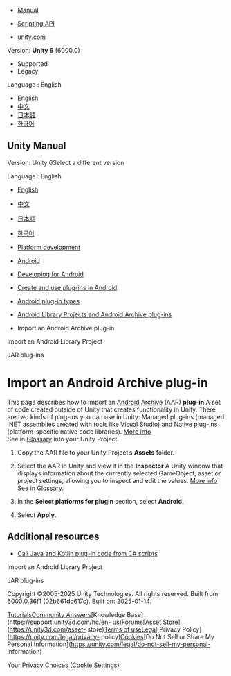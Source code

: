 [](https://docs.unity3d.com)

  * [Manual](../Manual/index.html)
  * [Scripting API](../ScriptReference/index.html)

  * [unity.com](https://unity.com/)

Version: **Unity 6** (6000.0)

  * Supported
  * Legacy

Language : English

  * [English](/Manual/android-aar-import.html)
  * [中文](/cn/current/Manual/android-aar-import.html)
  * [日本語](/ja/current/Manual/android-aar-import.html)
  * [한국어](/kr/current/Manual/android-aar-import.html)

[](https://docs.unity3d.com)

## Unity Manual

Version: Unity 6Select a different version

Language : English

  * [English](/Manual/android-aar-import.html)
  * [中文](/cn/current/Manual/android-aar-import.html)
  * [日本語](/ja/current/Manual/android-aar-import.html)
  * [한국어](/kr/current/Manual/android-aar-import.html)

  * [Platform development ](PlatformSpecific.html)
  * [Android](android.html)
  * [Developing for Android](android-developing.html)
  * [Create and use plug-ins in Android](PluginsForAndroid.html)
  * [Android plug-in types](android-plugin-types.html)
  * [Android Library Projects and Android Archive plug-ins](AndroidAARPlugins.html)
  * Import an Android Archive plug-in

[](android-library-project-import.html)

Import an Android Library Project

[](AndroidJARPlugins.html)

JAR plug-ins

# Import an Android Archive plug-in

This page describes how to import an [Android Archive](AndroidAARPlugins.html)
(AAR) **plug-in** A set of code created outside of Unity that creates
functionality in Unity. There are two kinds of plug-ins you can use in Unity:
Managed plug-ins (managed .NET assemblies created with tools like Visual
Studio) and Native plug-ins (platform-specific native code libraries). [More
info](./plug-ins.html)  
See in [Glossary](Glossary.html#Plug-in) into your Unity Project.

  1. Copy the AAR file to your Unity Project’s **Assets** folder.
  2. Select the AAR in Unity and view it in the **Inspector** A Unity window that displays information about the currently selected GameObject, asset or project settings, allowing you to inspect and edit the values. [More info](UsingTheInspector.html)  
See in [Glossary](Glossary.html#Inspector).

  3. In the **Select platforms for plugin** section, select **Android**.
  4. Select **Apply**.

## Additional resources

  * [Call Java and Kotlin plug-in code from C# scripts](android-plugins-java-code-from-c-sharp.html)

[](android-library-project-import.html)

Import an Android Library Project

[](AndroidJARPlugins.html)

JAR plug-ins

Copyright ©2005-2025 Unity Technologies. All rights reserved. Built from
6000.0.36f1 (02b661dc617c). Built on: 2025-01-14.

[Tutorials](https://learn.unity.com/)[Community
Answers](https://answers.unity3d.com)[Knowledge
Base](https://support.unity3d.com/hc/en-
us)[Forums](https://forum.unity3d.com)[Asset Store](https://unity3d.com/asset-
store)[Terms of
use](https://docs.unity3d.com/Manual/TermsOfUse.html)[Legal](https://unity.com/legal)[Privacy
Policy](https://unity.com/legal/privacy-
policy)[Cookies](https://unity.com/legal/cookie-policy)[Do Not Sell or Share
My Personal Information](https://unity.com/legal/do-not-sell-my-personal-
information)

[Your Privacy Choices (Cookie Settings)](javascript:void\(0\);)

